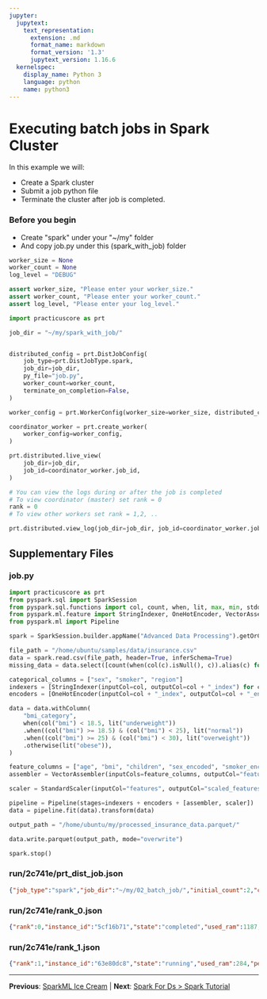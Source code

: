 ```yaml
---
jupyter:
  jupytext:
    text_representation:
      extension: .md
      format_name: markdown
      format_version: '1.3'
      jupytext_version: 1.16.6
  kernelspec:
    display_name: Python 3
    language: python
    name: python3
---
```


# Executing batch jobs in Spark Cluster

In this example we will:
- Create a Spark cluster
- Submit a job python file
- Terminate the cluster after job is completed.

### Before you begin
- Create "spark" under your "~/my" folder
- And copy job.py under this (spark_with_job) folder

```python
worker_size = None
worker_count = None
log_level = "DEBUG"
```

```python
assert worker_size, "Please enter your worker_size."
assert worker_count, "Please enter your worker_count."
assert log_level, "Please enter your log_level."
```

```python
import practicuscore as prt

job_dir = "~/my/spark_with_job/"


distributed_config = prt.DistJobConfig(
    job_type=prt.DistJobType.spark,
    job_dir=job_dir,
    py_file="job.py",
    worker_count=worker_count,
    terminate_on_completion=False,
)

worker_config = prt.WorkerConfig(worker_size=worker_size, distributed_config=distributed_config, log_level=log_level)

coordinator_worker = prt.create_worker(
    worker_config=worker_config,
)
```

```python
prt.distributed.live_view(
    job_dir=job_dir,
    job_id=coordinator_worker.job_id,
)
```

```python
# You can view the logs during or after the job is completed
# To view coordinator (master) set rank = 0
rank = 0
# To view other workers set rank = 1,2, ..

prt.distributed.view_log(job_dir=job_dir, job_id=coordinator_worker.job_id, rank=rank)
```


## Supplementary Files

### job.py
```python
import practicuscore as prt
from pyspark.sql import SparkSession
from pyspark.sql.functions import col, count, when, lit, max, min, stddev, corr
from pyspark.ml.feature import StringIndexer, OneHotEncoder, VectorAssembler, StandardScaler
from pyspark.ml import Pipeline

spark = SparkSession.builder.appName("Advanced Data Processing").getOrCreate()

file_path = "/home/ubuntu/samples/data/insurance.csv"
data = spark.read.csv(file_path, header=True, inferSchema=True)
missing_data = data.select([count(when(col(c).isNull(), c)).alias(c) for c in data.columns])

categorical_columns = ["sex", "smoker", "region"]
indexers = [StringIndexer(inputCol=col, outputCol=col + "_index") for col in categorical_columns]
encoders = [OneHotEncoder(inputCol=col + "_index", outputCol=col + "_encoded") for col in categorical_columns]

data = data.withColumn(
    "bmi_category",
    when(col("bmi") < 18.5, lit("underweight"))
    .when((col("bmi") >= 18.5) & (col("bmi") < 25), lit("normal"))
    .when((col("bmi") >= 25) & (col("bmi") < 30), lit("overweight"))
    .otherwise(lit("obese")),
)

feature_columns = ["age", "bmi", "children", "sex_encoded", "smoker_encoded", "region_encoded"]
assembler = VectorAssembler(inputCols=feature_columns, outputCol="features")

scaler = StandardScaler(inputCol="features", outputCol="scaled_features", withStd=True, withMean=False)

pipeline = Pipeline(stages=indexers + encoders + [assembler, scaler])
data = pipeline.fit(data).transform(data)

output_path = "/home/ubuntu/my/processed_insurance_data.parquet/"

data.write.parquet(output_path, mode="overwrite")

spark.stop()

```

### run/2c741e/prt_dist_job.json
```json
{"job_type":"spark","job_dir":"~/my/02_batch_job/","initial_count":2,"coordinator_port":7077,"additional_ports":[4040,7078,7079],"terminate_on_completion":false,"py_file":"job.py","executors":[{"rank":0,"instance_id":"5cf16b71"},{"rank":1,"instance_id":"63e80dc8"}]}
```

### run/2c741e/rank_0.json
```json
{"rank":0,"instance_id":"5cf16b71","state":"completed","used_ram":1187,"peak_ram":1187,"total_ram":3200,"gpus":0,"used_vram":0,"peak_vram":0,"reserved_vram":0,"total_vram":0}
```

### run/2c741e/rank_1.json
```json
{"rank":1,"instance_id":"63e80dc8","state":"running","used_ram":284,"peak_ram":293,"total_ram":3200,"gpus":0,"used_vram":0,"peak_vram":0,"reserved_vram":0,"total_vram":0}
```


---

**Previous**: [SparkML Ice Cream](../ice-cream/sparkml-ice-cream.md) | **Next**: [Spark For Ds > Spark Tutorial](../spark-for-ds/spark-tutorial.md)
